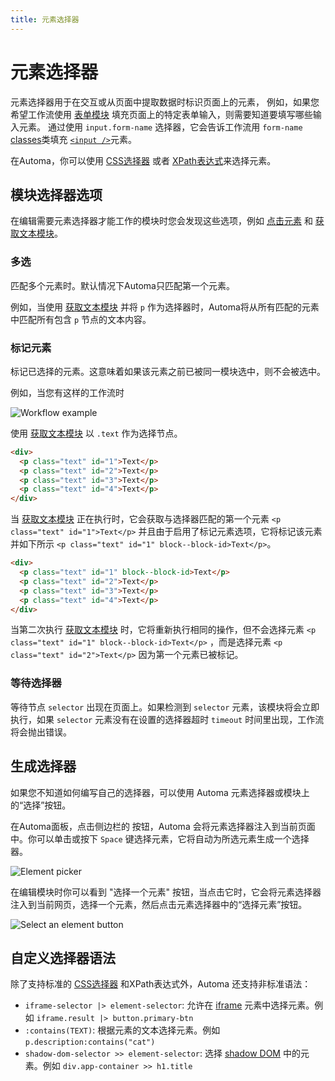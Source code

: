 ```yaml
---
title: 元素选择器
---
```


# 元素选择器

元素选择器用于在交互或从页面中提取数据时标识页面上的元素，
例如，如果您希望工作流使用 [表单模块](../blocks/forms.md) 填充页面上的特定表单输入，则需要知道要填写哪些输入元素。 通过使用 `input.form-name` 选择器，它会告诉工作流用 `form-name` [classes](https://developer.mozilla.org/en-US/docs/Web/HTML/Global_attributes/class)类填充 [`<input />`](https://developer.mozilla.org/en-US/docs/Web/HTML/Element/input)元素。

在Automa，你可以使用 [CSS选择器](https://developer.mozilla.org/en-US/docs/Learn/CSS/Building_blocks/Selectors) 或者 [XPath表达式](https://www.w3schools.com/xml/xpath_syntax.asp)来选择元素。

## 模块选择器选项
在编辑需要元素选择器才能工作的模块时您会发现这些选项，例如 [点击元素](../blocks/event-click.md) 和 [获取文本模块](../blocks/get-text.md)。

### 多选
匹配多个元素时。默认情况下Automa只匹配第一个元素。

例如，当使用 [获取文本模块](/blocks/get-text.md) 并将 `p` 作为选择器时，Automa将从所有匹配的元素中匹配所有包含 `p` 节点的文本内容。

### 标记元素
标记已选择的元素。这意味着如果该元素之前已被同一模块选中，则不会被选中。

例如，当您有这样的工作流时

![Workflow example](https://res.cloudinary.com/chat-story/image/upload/v1642405439/automa/B2cPsIplxO_m06lfr.png)

使用 [获取文本模块](/blocks/get-text.md) 以 `.text` 作为选择节点。

```html
<div>
  <p class="text" id="1">Text</p>
  <p class="text" id="2">Text</p>
  <p class="text" id="3">Text</p>
  <p class="text" id="4">Text</p>
</div>
```
当 [获取文本模块](/blocks/get-text.md) 正在执行时，它会获取与选择器匹配的第一个元素 `<p class="text" id="1">Text</p>` 并且由于启用了标记元素选项，它将标记该元素并如下所示 `<p class="text" id="1" block--block-id>Text</p>`。

```html
<div>
  <p class="text" id="1" block--block-id>Text</p>
  <p class="text" id="2">Text</p>
  <p class="text" id="3">Text</p>
  <p class="text" id="4">Text</p>
</div>
```
当第二次执行 [获取文本模块](/blocks/get-text.md) 时，它将重新执行相同的操作，但不会选择元素 `<p class="text" id="1" block--block-id>Text</p>` ，而是选择元素 `<p class="text" id="2">Text</p>` 因为第一个元素已被标记。

### 等待选择器
等待节点 `selector` 出现在页面上。如果检测到 `selector` 元素，该模块将会立即执行，如果 `selector` 元素没有在设置的选择器超时 `timeout` 时间里出现，工作流将会抛出错误。

## 生成选择器
如果您不知道如何编写自己的选择器，可以使用 Automa 元素选择器或模块上的“选择”按钮。

在Automa面板，点击侧边栏的 <v-remixicon name="riFocus3Line" /> 按钮，Automa 会将元素选择器注入到当前页面中。你可以单击或按下 `Space` 键选择元素，它将自动为所选元素生成一个选择器。

![Element picker](https://res.cloudinary.com/chat-story/image/upload/v1666151274/automa/chrome_Kd5yzW80tf_sq2oxp.png)

在编辑模块时你可以看到 "选择一个元素" 按钮，当点击它时，它会将元素选择器注入到当前网页，选择一个元素，然后点击元素选择器中的“选择元素”按钮。

![Select an element button](https://res.cloudinary.com/chat-story/image/upload/v1666151714/automa/chrome_xQ16a4tU8v_etyuxh.png)

## 自定义选择器语法
除了支持标准的 [CSS选择器](https://www.w3.org/TR/selectors-4/) 和XPath表达式外，Automa 还支持非标准语法：
- `iframe-selector |> element-selector`: 允许在 [iframe](https://developer.mozilla.org/en-US/docs/Web/HTML/Element/iframe) 元素中选择元素。例如 `iframe.result |> button.primary-btn`
- `:contains(TEXT)`: 根据元素的文本选择元素。例如 `p.description:contains("cat")`
- `shadow-dom-selector >> element-selector`: 选择 [shadow DOM](https://web.dev/shadowdom-v1/) 中的元素。例如 `div.app-container >> h1.title`